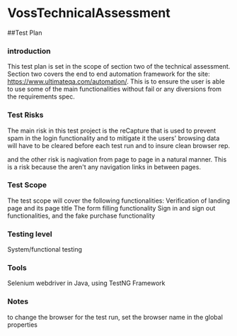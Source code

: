 # VossTechnicalAssessment

##Test Plan

### introduction

This test plan is set in the scope of section two of the technical assessment. Section two covers the end to end automation framework for the site: https://www.ultimateqa.com/automation/. This is to ensure the user is able to use some of the main functionalities without fail or any diversions from the requirements spec.

### Test Risks

The main risk in this test project is the reCapture that is used to prevent spam in the login functionality and to mitigate it the users' browsing data will have to be cleared before each test run and to insure clean browser rep.

and the other risk is nagivation from page to page in a natural manner. This is a risk because the aren't any navigation links in between pages.

### Test Scope
The test scope will cover the following functionalities:
Verification of landing page and its page title
The form filling functionality
Sign in and sign out functionalities, and 
the fake purchase functionality

### Testing level

System/functional testing

### Tools

Selenium webdriver in Java, using TestNG Framework 

### Notes

to change the browser for the test run, set the browser name in the global properties
